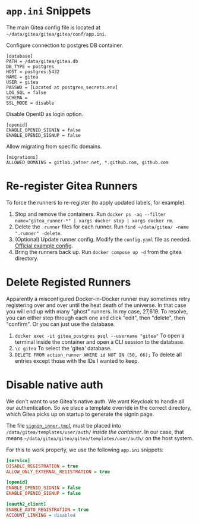 # `app.ini` Snippets 
The main Gitea config file is located at `~/data/gitea/gitea/gitea/conf/app.ini`.

Configure connection to postgres DB container.
```
[database]
PATH = /data/gitea/gitea.db
DB_TYPE = postgres
HOST = postgres:5432
NAME = gitea
USER = gitea
PASSWD = [Located at postgres_secrets.env]
LOG_SQL = false
SCHEMA = 
SSL_MODE = disable
```

Disable OpenID as login option.
```
[openid]
ENABLE_OPENID_SIGNIN = false
ENABLE_OPENID_SIGNUP = false
```

Allow migrating from specific domains.
```
[migrations]
ALLOWED_DOMAINS = gitlab.jafner.net, *.github.com, github.com
```

# Re-register Gitea Runners
To force the runners to re-register (to apply updated labels, for example).

1. Stop and remove the containers. Run `docker ps -aq --filter name="gitea_runner-*" | xargs docker stop | xargs docker rm`. 
2. Delete the `.runner` files for each runner. Run `find ~/data/gitea/ -name ".runner" -delete`.
3. (Optional) Update runner config. Modify the `config.yaml` file as needed. [Official example config](https://gitea.com/gitea/act_runner/src/branch/main/internal/pkg/config/config.example.yaml).
4. Bring the runners back up. Run `docker compose up -d` from the gitea directory. 

# Delete Registed Runners
Apparently a misconfigured Docker-in-Docker runner may sometimes retry registering over and over until the heat death of the universe. In that case you will end up with many "ghost" runners. In my case, 27,619. To resolve, you can either step through each one and click "edit", then "delete", then "confirm". Or you can just use the database. 

1. `docker exec -it gitea_postgres psql --username "gitea"` To open a terminal inside the container and open a CLI session to the database.
2. `\c gitea` To select the 'gitea' database.
3. `DELETE FROM action_runner WHERE id NOT IN (50, 66);` To delete all entries except those with the IDs I wanted to keep.

# Disable native auth
We don't want to use Gitea's native auth. We want Keycloak to handle all our authentication. So we place a template override in the correct directory, which Gitea picks up on startup to generate the signin page. 

The file [`signin_inner.tmpl`](signin_inner.tmpl) must be placed into `/data/gitea/templates/user/auth/` *inside the container*. In our case, that means `~/data/gitea/gitea/gitea/templates/user/auth/` on the host system. 

For this to work properly, we use the following `app.ini` snippets:

```ini
[service]
DISABLE_REGISTRATION = true
ALLOW_ONLY_EXTERNAL_REGISTRATION = true

[openid]
ENABLE_OPENID_SIGNIN = false
ENABLE_OPENID_SIGNUP = false

[oauth2_client]
ENABLE_AUTO_REGISTRATION = true
ACCOUNT_LINKING = disabled
```